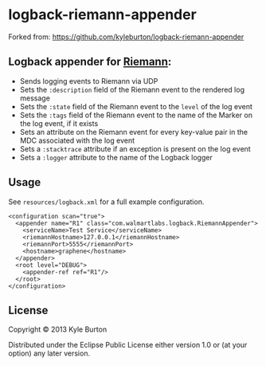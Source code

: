 # logback-riemann-appender

Forked from: https://github.com/kyleburton/logback-riemann-appender

## Logback appender for [Riemann](http://riemann.io/):

- Sends logging events to Riemann via UDP
- Sets the `:description` field of the Riemann event to the rendered log message
- Sets the `:state` field of the Riemann event to the `level` of the log event
- Sets the `:tags` field of the Riemann event to the name of the Marker on the log event, if it exists
- Sets an attribute on the Riemann event for every key-value pair in the MDC associated with the log event
- Sets a `:stacktrace` attribute if an exception is present on the log event
- Sets a `:logger` attribute to the name of the Logback logger

## Usage

 See `resources/logback.xml` for a full example configuration.

    <configuration scan="true">
      <appender name="R1" class="com.walmartlabs.logback.RiemannAppender">
        <serviceName>Test Service</serviceName>
        <riemannHostname>127.0.0.1</riemannHostname>
        <riemannPort>5555</riemannPort>
        <hostname>graphene</hostname>
      </appender>
      <root level="DEBUG">
        <appender-ref ref="R1"/>
      </root>
    </configuration>

## License

Copyright © 2013 Kyle Burton

Distributed under the Eclipse Public License either version 1.0 or (at
your option) any later version.
